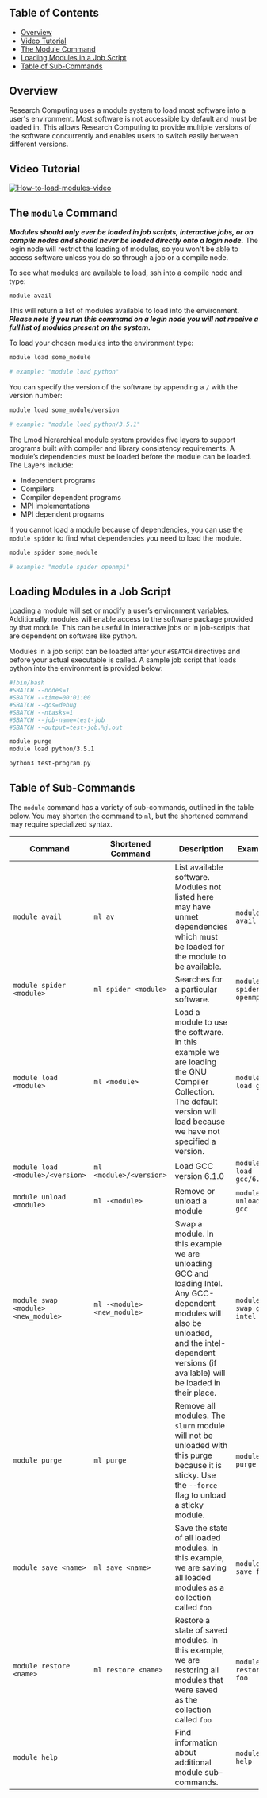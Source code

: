 ## Table of Contents
- [Overview](#overview)
- [Video Tutorial](#video-tutorial)
- [The Module Command](#the-module-command)
- [Loading Modules in a Job Script](#loading-modules-in-a-job-script)
- [Table of Sub-Commands](#table-of-sub-commands)

## Overview

Research Computing uses a module system to load most software into a user's environment. Most software is not accessible by default and must be loaded in. This allows Research Computing to provide multiple versions of the software concurrently and enables users to switch easily between different versions.  

## Video Tutorial

[![How-to-load-modules-video](https://raw.githubusercontent.com/ResearchComputing/Research-Computing-User-Tutorials/master/Loading-Modules/videopreview.j.jpg)](https://youtu.be/csgl4czhD_k)

## The `module` Command

**_Modules should only ever be loaded in job scripts, interactive jobs, or on compile nodes and should never be loaded directly onto a login node._** The login node will restrict the loading of modules, so you won't be able to access software unless you do so through a job or a compile node.

To see what modules are available to load, ssh into a compile node and type:
```
module avail
```
This will return a list of modules available to load into the environment. **_Please note if you run this command on a login node you will not receive a full list of modules present on the system._**

To load your chosen modules into the environment type:
```bash
module load some_module

# example: "module load python"
```

You can specify the version of the software by appending a `/` with the version number:
```bash
module load some_module/version 

# example: "module load python/3.5.1"
```

The Lmod hierarchical module system provides five layers to support programs built with compiler and library consistency requirements. A module’s dependencies must be loaded before the module can be loaded.
The Layers include:
+ Independent programs
+ Compilers
+ Compiler dependent programs
+ MPI implementations
+ MPI dependent programs 

If you cannot load a module because of dependencies, you can use the `module spider` to find what dependencies you need to load the module.
```bash
module spider some_module

# example: "module spider openmpi"
```

## Loading Modules in a Job Script

Loading a module will set or modify a user’s environment variables. Additionally, modules will enable access to the software package provided by that module. This can be useful in interactive jobs or in job-scripts that are dependent on software like python.

Modules in a job script can be loaded after your `#SBATCH` directives and before your actual executable is called. A sample job script that loads python into the environment is provided below:

```bash
#!bin/bash
#SBATCH --nodes=1
#SBATCH --time=00:01:00
#SBATCH --qos=debug
#SBATCH --ntasks=1
#SBATCH --job-name=test-job
#SBATCH --output=test-job.%j.out

module purge
module load python/3.5.1

python3 test-program.py
```

## Table of Sub-Commands
The `module` command has a variety of sub-commands, outlined in the table below. You may shorten the command to `ml`, but the shortened command may require specialized syntax.

Command                 | Shortened Command            | Description  | Example |
----------------------- | ---------------------------- | ------------ | --------|
`module avail`          | `ml av`                      | List available software. Modules not listed here may have unmet dependencies which must be loaded for the module to be available. | `module avail`
`module spider <module>`| `ml spider <module>`         | Searches for a particular software. | `module spider openmpi`
`module load <module>`  | `ml <module>`                | Load a module to use the software. In this example we are loading the GNU Compiler Collection. The default version will load because we have not specified a version. | `module load gcc`
`module load <module>/<version>` | `ml <module>/<version>`      | Load GCC version 6.1.0 | `module load gcc/6.1.0`
`module unload <module>`     | `ml -<module>`               | Remove or unload a module | `module unload gcc`
`module swap <module> <new_module>` | `ml -<module> <new_module>`  | Swap a module. In this example we are unloading GCC and loading Intel. Any GCC-dependent modules will also be unloaded, and the intel-dependent versions (if available) will be loaded in their place. | `module swap gcc intel`
`module purge`          | `ml purge`                   | Remove all modules. The `slurm` module will not be unloaded with this purge because it is sticky. Use the `--force` flag to unload a sticky module. | `module purge`
`module save <name>`       | `ml save <name>`            | Save the state of all loaded modules. In this example, we are saving all loaded modules as a collection called `foo` | `module save foo`
`module restore <name>`    | `ml restore <name>`  | Restore a state of saved modules. In this example, we are restoring all modules that were saved as the collection called `foo` | `module restore foo`
`module help`           |                   | Find information about additional module sub-commands. | `module help`
